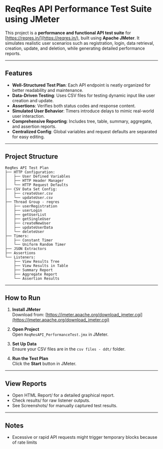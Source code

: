 # ReqRes API Performance Test Suite using JMeter

This project is a **performance and functional API test suite** for [https://reqres.in/](https://reqres.in/), built using **Apache JMeter**. It simulates realistic user scenarios such as registration, login, data retrieval, creation, update, and deletion, while generating detailed performance reports.

---

## Features

- **Well-Structured Test Plan**: Each API endpoint is neatly organized for better readability and maintenance.
- **Data-Driven Testing**: Uses CSV files for testing dynamic input like user creation and update.
- **Assertions**: Verifies both status codes and response content.
- **Simulated User Behavior**: Timers introduce delays to mimic real-world user interaction.
- **Comprehensive Reporting**: Includes tree, table, summary, aggregate, and assertion reports.
- **Centralized Config**: Global variables and request defaults are separated for easy editing.

---

## Project Structure

```
ReqRes API Test Plan
├── HTTP Configuration:
│   ├── User Defined Variables
│   ├── HTTP Header Manager
│   └── HTTP Request Defaults
├── CSV Data Set Config:
│   ├── createUser.csv
│   └── updateUser.csv
├── Thread Group - reqres
│   ├── userRegistration
│   ├── userLogin
│   ├── getUserList
│   ├── getSingleUser
│   ├── createNewUser
│   ├── updateUserData
│   └── deleteUser
├── Timers:
│   ├── Constant Timer
│   └── Uniform Random Timer
├── JSON Extractors
├── Assertions
└── Listeners:
    ├── View Results Tree
    ├── View Results in Table
    ├── Summary Report
    ├── Aggregate Report
    └── Assertion Results
```

---


## How to Run

1. **Install JMeter**  
   Download from: [https://jmeter.apache.org/download_jmeter.cgi](https://jmeter.apache.org/download_jmeter.cgi)

2. **Open Project**  
   Open `ReqResAPI_PerformanceTest.jmx` in JMeter.

3. **Set Up Data**  
   Ensure your CSV files are in the `csv files - ddt/` folder.

4. **Run the Test Plan**  
   Click the **Start** button in JMeter.

---

## View Reports
- Open HTML Report/ for a detailed graphical report.
- Check results/ for raw listener outputs.
- See Screenshots/ for manually captured test results.

---

## Notes
- Excessive or rapid API requests might trigger temporary blocks because of rate limits



